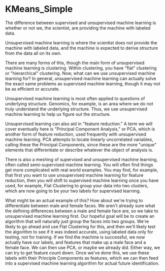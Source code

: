 # KMeans_Simple
The difference between supervised and unsupervised machine learning is whether or not we, the scientist, are providing the machine with labeled data.

Unsupervised machine learning is where the scientist does not provide the machine with labeled data, and the machine is expected to derive structure from the data all on its own.

There are many forms of this, though the main form of unsupervised machine learning is clustering. Within clustering, you have "flat" clustering or "hierarchical" clustering.
Now, what can we use unsupervised machine learning for? In general, unsupervised machine learning can actually solve the exact same problems as supervised machine learning, though it may not be as efficient or accurate.

Unsupervised machine learning is most often applied to questions of underlying structure. Genomics, for example, is an area where we do not truly understand the underlying structure. Thus, we use unsupervised machine learning to help us figure out the structure.

Unsupervised learning can also aid in "feature reduction." A term we will cover eventually here is "Principal Component Analysis," or PCA, which is another form of feature reduction, used frequently with unsupervised machine learning. PCA attempts to locate linearly uncorrelated variables, calling these the Principal Components, since these are the more "unique" elements that differentiate or describe whatever the object of analysis is.

There is also a meshing of supervised and unsupervised machine learning, often called semi-supervised machine learning. You will often find things get more complicated with real world examples. You may find, for example, that first you want to use unsupervised machine learning for feature reduction, then you will shift to supervised machine learning once you have used, for example, Flat Clustering to group your data into two clusters, which are now going to be your two labels for supervised learning.

What might be an actual example of this? How about we're trying to differentiate between male and female faces. We aren't already sure what the defining differences between a male and female face are, so we take to unsupervised machine learning first. Our hopeful goal will be to create an algorithm that will naturally just group the faces into two groups. We're likely to go ahead and use Flat Clustering for this, and then we'll likely test the algorithm to see if it was indeed accurate, using labeled data only for testing, not for training. If we find the machine is successful, we now actually have our labels, and features that make up a male face and a female face. We can then use PCA, or maybe we already did. Either way, we can try to get feature count down. Once we've done this, we use these labels with their Principle Components as features, which we can then feed into a supervised machine learning algorithm for actual future identification.

